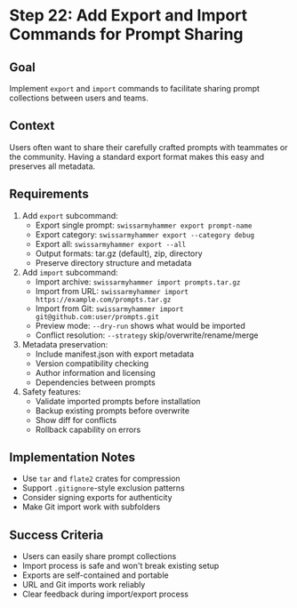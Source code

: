# Step 22: Add Export and Import Commands for Prompt Sharing

## Goal
Implement `export` and `import` commands to facilitate sharing prompt collections between users and teams.

## Context
Users often want to share their carefully crafted prompts with teammates or the community. Having a standard export format makes this easy and preserves all metadata.

## Requirements
1. Add `export` subcommand:
   - Export single prompt: `swissarmyhammer export prompt-name`
   - Export category: `swissarmyhammer export --category debug`
   - Export all: `swissarmyhammer export --all`
   - Output formats: tar.gz (default), zip, directory
   - Preserve directory structure and metadata
2. Add `import` subcommand:
   - Import archive: `swissarmyhammer import prompts.tar.gz`
   - Import from URL: `swissarmyhammer import https://example.com/prompts.tar.gz`
   - Import from Git: `swissarmyhammer import git@github.com:user/prompts.git`
   - Preview mode: `--dry-run` shows what would be imported
   - Conflict resolution: `--strategy` skip/overwrite/rename/merge
3. Metadata preservation:
   - Include manifest.json with export metadata
   - Version compatibility checking
   - Author information and licensing
   - Dependencies between prompts
4. Safety features:
   - Validate imported prompts before installation
   - Backup existing prompts before overwrite
   - Show diff for conflicts
   - Rollback capability on errors

## Implementation Notes
- Use `tar` and `flate2` crates for compression
- Support `.gitignore`-style exclusion patterns
- Consider signing exports for authenticity
- Make Git import work with subfolders

## Success Criteria
- Users can easily share prompt collections
- Import process is safe and won't break existing setup
- Exports are self-contained and portable
- URL and Git imports work reliably
- Clear feedback during import/export process